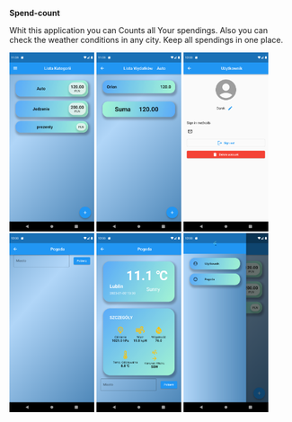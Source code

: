 <b>Spend-count</b>

Whit this application you can Counts all Your spendings.
Also you can check the weather conditions in any city.
Keep all spendings in one place.





<p float="left">
<img src="assets/images/1.png" width="30%" />
<img src="assets/images/2.png" width="30%" /> 
<img src="assets/images/3.png" width="30%" />
<img src="assets/images/4.png" width="30%" />
<img src="assets/images/5.png" width="30%" />
<img src="assets/images/6.png" width="30%" />

</p>